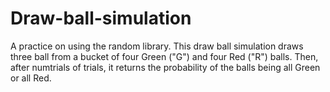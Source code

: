 # Draw-ball-simulation
A practice on using the random library. 
This draw ball simulation draws three ball from a bucket of four Green ("G") and four Red ("R") balls. 
Then, after numtrials of trials, it returns the probability of the balls being all Green or all Red. 
